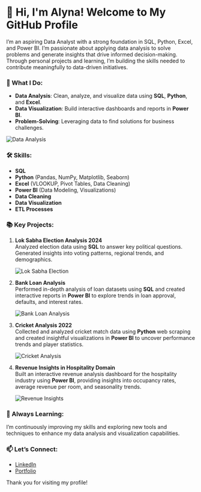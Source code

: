 # 👋 Hi, I'm Alyna! Welcome to My GitHub Profile

I’m an aspiring Data Analyst with a strong foundation in SQL, Python, Excel, and Power BI. I’m passionate about applying data analysis to solve problems and generate insights that drive informed decision-making. Through personal projects and learning, I’m building the skills needed to contribute meaningfully to data-driven initiatives.

### 🚀 What I Do:
- **Data Analysis**: Clean, analyze, and visualize data using **SQL**, **Python**, and **Excel**.
- **Data Visualization**: Build interactive dashboards and reports in **Power BI**.
- **Problem-Solving**: Leveraging data to find solutions for business challenges.

![Data Analysis](https://cdn.dribbble.com/users/1523313/screenshots/13671653/media/7c52f9d4b1117aa12f3bf9f9c3b9e1aa.gif)

### 🛠 Skills:
- **SQL**  
- **Python** (Pandas, NumPy, Matplotlib, Seaborn)  
- **Excel** (VLOOKUP, Pivot Tables, Data Cleaning)  
- **Power BI** (Data Modeling, Visualizations)  
- **Data Cleaning**  
- **Data Visualization**  
- **ETL Processes**  

### 📚 Key Projects:
1. **Lok Sabha Election Analysis 2024**  
   Analyzed election data using **SQL** to answer key political questions. Generated insights into voting patterns, regional trends, and demographics.

   ![Lok Sabha Election](https://assets.telegraphindia.com/abp/2024/May/1716961568_main-6.gif) 

2. **Bank Loan Analysis**  
   Performed in-depth analysis of loan datasets using **SQL** and created interactive reports in **Power BI** to explore trends in loan approval, defaults, and interest rates.

   ![Bank Loan Analysis](https://5.imimg.com/data5/SELLER/Default/2023/1/RT/WN/WG/158863252/bank-loan-500x500.jpg)

3. **Cricket Analysis 2022**  
   Collected and analyzed cricket match data using **Python** web scraping and created insightful visualizations in **Power BI** to uncover performance trends and player statistics.

   ![Cricket Analysis](https://i.pinimg.com/originals/1e/ca/09/1eca098c77d3941717b4def514cc6f5f.gif)

4. **Revenue Insights in Hospitality Domain**  
   Built an interactive revenue analysis dashboard for the hospitality industry using **Power BI**, providing insights into occupancy rates, average revenue per room, and seasonality trends.

   ![Revenue Insights](https://encrypted-tbn0.gstatic.com/images?q=tbn:ANd9GcRDLSSXBkclqp_46HYFppIOiSMvKcubuEgaf0V2cFp2Ko8u1_DAIlQgD1AYzvI9u84-HEc&usqp=CAU)

### 🌱 Always Learning:
I’m continuously improving my skills and exploring new tools and techniques to enhance my data analysis and visualization capabilities.

### 📫 Let’s Connect:
- [LinkedIn](#)  
- [Portfolio](#)  

Thank you for visiting my profile! 
